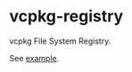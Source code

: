 # vcpkg-registry

vcpkg File System Registry.

See [example](https://github.com/vcpkg/example-filesystem-registry).
